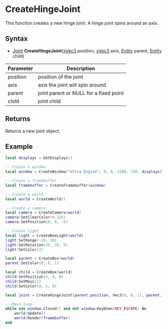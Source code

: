 # CreateHingeJoint

This function creates a new hinge joint. A hinge joint spins around an axis.

## Syntax

- [Joint](Joint.md) **CreateHingeJoint**([xVec3](xVec3.md) position, [xVec3](xVec3.md) axis, [Entity](Entity.md) parent, [Entity](Entity.md) child)

| Parameter | Description |
|---|---|
| position | position of the joint |
| axis | axis the joint will spin around |
| parent | joint parent or NULL for a fixed point |
| child | joint child |

## Returns

Returns a new joint object.

## Example

```lua
local displays = GetDisplays()

-- Create a window
local window = CreateWindow("Ultra Engine", 0, 0, 1280, 720, displays[1], WINDOW_CENTER | WINDOW_TITLEBAR)

-- Create a framebuffer
local framebuffer = CreateFramebuffer(window)

-- Create a world
local world = CreateWorld()

-- Create a camera    
local camera = CreateCamera(world)
camera:SetClearColor(0.125)
camera:SetPosition(0, 0, -6)

-- Create light
local light = CreateBoxLight(world)
light:SetRange(-20, 20)
light:SetRotation(35, 35, 0)
light:SetColor(2)

local parent = CreateBox(world)
parent:SetColor(0, 0, 1)

local child = CreateBox(world)
child:SetPosition(4, 0, 0)
child:SetMass(1)
child:SetColor(0, 1, 0)

local joint = CreateHingeJoint(parent.position, Vec3(0, 0, 1), parent, child)

-- Main loop
while not window:Closed() and not window:KeyDown(KEY_ESCAPE) do
    world:Update()
    world:Render(framebuffer)
end
```
